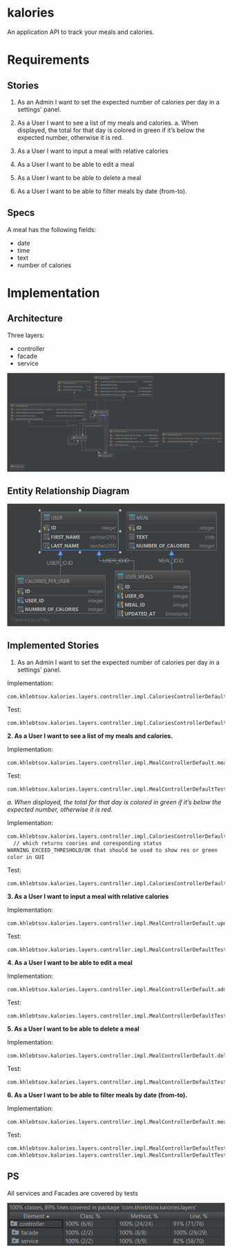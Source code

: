 # kalories #
An application API to track your meals and calories.

# Requirements #

## Stories ##

1. As an Admin I want to set the expected number of calories per day in a settings' panel.
2. As a User I want to see a list of my meals and calories.
a. When displayed, the total for that day is colored in green if it’s below the expected
number, otherwise it is red.

3. As a User I want to input a meal with relative calories
4. As a User I want to be able to edit a meal
5. As a User I want to be able to delete a meal
6. As a User I want to be able to filter meals by date (from-to).
## Specs ##

A meal has the following fields:
- date
- time
- text
- number of calories


# Implementation #

## Architecture ##

Three layers:
- controller
- facade
- service

![layers](layers.png "Layers")


## Entity Relationship Diagram ##

![ERD](ERDigram.png "Entity Relationship Diagram")


## Implemented Stories ##

1. As an Admin I want to set the expected number of calories per day in a settings' panel.

Implementation:

    com.khlebtsov.kalories.layers.controller.impl.CaloriesControllerDefault.setCaloriesForUser

Test:

    com.khlebtsov.kalories.layers.controller.impl.CaloriesControllerDefaultTest.setCaloriesForUser

**2. As a User I want to see a list of my meals and calories.**


Implementation:

    com.khlebtsov.kalories.layers.controller.impl.MealControllerDefault.meals

Test:

    com.khlebtsov.kalories.layers.controller.impl.MealControllerDefaultTest.meals

*a. When displayed, the total for that day is colored in green if it’s below the expected number, otherwise it is red.*

Implementation:

    com.khlebtsov.kalories.layers.controller.impl.CaloriesControllerDefault.caloriesCount
      // which returns coories and coresponding status WARNING_EXCEED_THRESHOLD/OK that should be used to show res or green color in GUI

Test:

    com.khlebtsov.kalories.layers.controller.impl.CaloriesControllerDefaultTest.caloriesCount
  

**3. As a User I want to input a meal with relative calories**

Implementation:

    com.khlebtsov.kalories.layers.controller.impl.MealControllerDefault.updateMeal
   
Test:

    com.khlebtsov.kalories.layers.controller.impl.MealControllerDefaultTest.updateMeal

**4. As a User I want to be able to edit a meal**

Implementation:
    
    com.khlebtsov.kalories.layers.controller.impl.MealControllerDefault.addMeals

Test:

    com.khlebtsov.kalories.layers.controller.impl.MealControllerDefaultTest.updateMeal 

    
**5. As a User I want to be able to delete a meal**


Implementation:
    
    com.khlebtsov.kalories.layers.controller.impl.MealControllerDefault.deleteMeal

Test:

    com.khlebtsov.kalories.layers.controller.impl.MealControllerDefaultTest.deleteMeal

**6. As a User I want to be able to filter meals by date (from-to).**

Implementation:

    com.khlebtsov.kalories.layers.controller.impl.MealControllerDefault.meals
    
Test:

    com.khlebtsov.kalories.layers.controller.impl.MealControllerDefaultTest.mealsDateSet
    com.khlebtsov.kalories.layers.controller.impl.MealControllerDefaultTest.mealsRangeSet
    
    
 ## PS ##
 
 All services and Facades are covered by tests
 
 ![test](coverage.PNG "Test Coverage")

 